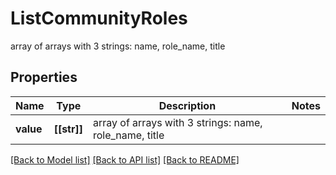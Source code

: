 # ListCommunityRoles

array of arrays with 3 strings: name, role_name, title
## Properties
Name | Type | Description | Notes
------------ | ------------- | ------------- | -------------
**value** | **[[str]]** | array of arrays with 3 strings: name, role_name, title | 

[[Back to Model list]](../README.md#documentation-for-models) [[Back to API list]](../README.md#documentation-for-api-endpoints) [[Back to README]](../README.md)


